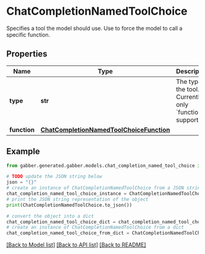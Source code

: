 # ChatCompletionNamedToolChoice

Specifies a tool the model should use. Use to force the model to call a specific function.

## Properties

Name | Type | Description | Notes
------------ | ------------- | ------------- | -------------
**type** | **str** | The type of the tool. Currently, only &#x60;function&#x60; is supported. | 
**function** | [**ChatCompletionNamedToolChoiceFunction**](ChatCompletionNamedToolChoiceFunction.md) |  | 

## Example

```python
from gabber.generated.gabber.models.chat_completion_named_tool_choice import ChatCompletionNamedToolChoice

# TODO update the JSON string below
json = "{}"
# create an instance of ChatCompletionNamedToolChoice from a JSON string
chat_completion_named_tool_choice_instance = ChatCompletionNamedToolChoice.from_json(json)
# print the JSON string representation of the object
print(ChatCompletionNamedToolChoice.to_json())

# convert the object into a dict
chat_completion_named_tool_choice_dict = chat_completion_named_tool_choice_instance.to_dict()
# create an instance of ChatCompletionNamedToolChoice from a dict
chat_completion_named_tool_choice_from_dict = ChatCompletionNamedToolChoice.from_dict(chat_completion_named_tool_choice_dict)
```
[[Back to Model list]](../README.md#documentation-for-models) [[Back to API list]](../README.md#documentation-for-api-endpoints) [[Back to README]](../README.md)


